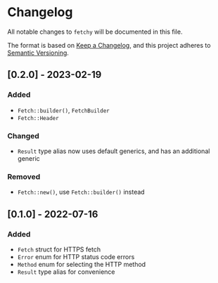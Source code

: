 # Changelog
All notable changes to `fetchy` will be documented in this file.

The format is based on [Keep a Changelog](https://keepachangelog.com/en/1.0.0/),
and this project adheres to [Semantic Versioning](https://jeronlau.tk/semver/).

## [0.2.0] - 2023-02-19
### Added
 - `Fetch::builder()`, `FetchBuilder`
 - `Fetch::Header`
 
### Changed
 - `Result` type alias now uses default generics, and has an additional generic

### Removed
 - `Fetch::new()`, use `Fetch::builder()` instead

## [0.1.0] - 2022-07-16
### Added
 - `Fetch` struct for HTTPS fetch
 - `Error` enum for HTTP status code errors
 - `Method` enum for selecting the HTTP method
 - `Result` type alias for convenience
